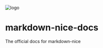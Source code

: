 ![logo](https://my-wechat.mdnice.com/mdnice/mdnice%20logo_20191007150129.png)
# markdown-nice-docs
The official docs for markdown-nice
